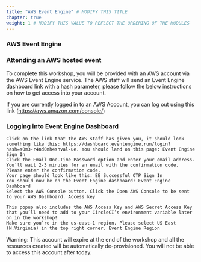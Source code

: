```yaml
---
title: "AWS Event Engine" # MODIFY THIS TITLE
chapter: true
weight: 1 # MODIFY THIS VALUE TO REFLECT THE ORDERING OF THE MODULES
---
```


<!-- MORE SUBMODULES CAN BE ADDED TO DIVIDE UP THE SETUP INTO SMALLER SECTIONS -->
<!-- COPY AND PASTE THIS SUBMODULE FILE, RENAME, AND CHANGE THE CONTENTS AS NECESSARY -->


### AWS Event Engine <!-- MODIFY THIS HEADING -->

### Attending an AWS hosted event <!-- MODIFY THIS HEADING -->
To complete this workshop, you will be provided with an AWS account via the AWS Event Engine service. The AWS staff will send an Event Engine dashboard link with a hash parameter, please follow the below instructions on how to get access into your account.

If you are currently logged in to an AWS Account, you can log out using this link (https://aws.amazon.com/console/)

### Logging into Event Engine Dashboard <!-- MODIFY THIS HEADING -->


    Click on the link that the AWS staff has given you, it should look something like this: https://dashboard.eventengine.run/login?hash=s0m3-r4nd0mh4shval-ue. You should land on this page: Event Engine Sign In
    Click the Email One-Time Password option and enter your email address. You’ll wait 2-3 minutes for an email with the confirmation code. Please enter the confirmation code.
    Your page should look like this: EE Successful OTP Sign In
    You should now be on the Event Engine dashboard: Event Engine Dashboard
    Select the AWS Console button. Click the Open AWS Console to be sent to your AWS Dashboard. Access key

    This popup also includes the AWS Access Key and AWS Secret Access Key that you’ll need to add to your CircleCI’s environment variable later on in the workshop!
    Make sure you’re in the us-east-1 region. Please select US East (N.Virginia) in the top right corner. Event Engine Region

Warning: This account will expire at the end of the workshop and all the resources created will be automatically de-provisioned. You will not be able to access this account after today.